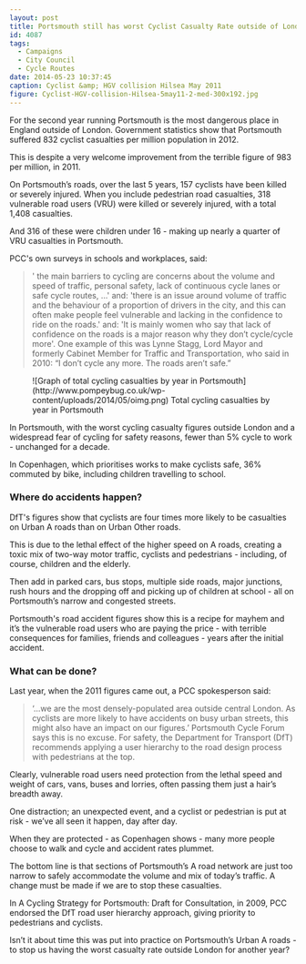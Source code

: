 ```yaml
---
layout: post
title: Portsmouth still has worst Cyclist Casualty Rate outside of London
id: 4087
tags:
  - Campaigns
  - City Council
  - Cycle Routes
date: 2014-05-23 10:37:45
caption: Cyclist &amp; HGV collision Hilsea May 2011
figure: Cyclist-HGV-collision-Hilsea-5may11-2-med-300x192.jpg
---
```


For the second year running Portsmouth is the most dangerous place in England outside of London. Government statistics show that Portsmouth suffered 832 cyclist casualties per million population in 2012.

This is despite a very welcome improvement from the terrible figure of 983 per million, in 2011.

On Portsmouth’s roads, over the last 5 years, 157 cyclists have been killed or severely injured. When you include pedestrian road casualties, 318 vulnerable road users (VRU) were killed or severely injured, with a total 1,408 casualties.

And 316 of these were children under 16 - making up nearly a quarter of VRU casualties in Portsmouth.

PCC's own surveys in schools and workplaces, said:
> ' the main barriers to cycling are concerns about the volume and speed of traffic, personal safety, lack of continuous cycle lanes or safe cycle routes, ...'
and:
> 'there is an issue around volume of traffic and the behaviour of a proportion of drivers in the city, and this can often make people feel vulnerable and lacking in the confidence to ride on the roads.'
and:
> 'It is mainly women who say that lack of confidence on the roads is a major reason why they don’t cycle/cycle more'.
One example of this was Lynne Stagg, Lord Mayor and formerly Cabinet Member for Traffic and Transportation, who said in 2010: “I don’t cycle any more. The roads aren’t safe.”

<figure id="attachment_4093" align="alignright" width="332">![Graph of total cycling casualties by year in Portsmouth](http://www.pompeybug.co.uk/wp-content/uploads/2014/05/oimg.png) Total cycling casualties by year in Portsmouth</figure>

In Portsmouth, with the worst cycling casualty figures outside London and a widespread fear of cycling for safety reasons, fewer than 5% cycle to work - unchanged for a decade.

In Copenhagen, which prioritises works to make cyclists safe, 36% commuted by bike, including children travelling to school.

### Where do accidents happen?

DfT's figures show that cyclists are four times more likely to be casualties on Urban A roads than on Urban Other roads.

This is due to the lethal effect of the higher speed on A roads, creating a toxic mix of two-way motor traffic, cyclists and pedestrians - including, of course, children and the elderly.

Then add in parked cars, bus stops, multiple side roads, major junctions, rush hours and the dropping off and picking up of children at school - all on Portsmouth’s narrow and congested streets.

Portsmouth's road accident figures show this is a recipe for mayhem and it’s the vulnerable road users who are paying the price - with terrible consequences for families, friends and colleagues - years after the initial accident.

### What can be done?

Last year, when the 2011 figures came out, a PCC spokesperson said:
> ‘...we are the most densely-populated area outside central London. As cyclists are more likely to have accidents on busy urban streets, this might also have an impact on our figures.’
Portsmouth Cycle Forum says this is no excuse. For safety, the Department for Transport (DfT) recommends applying a user hierarchy to the road design process with pedestrians at the top.

Clearly, vulnerable road users need protection from the lethal speed and weight of cars, vans, buses and lorries, often passing them just a hair’s breadth away.

One distraction; an unexpected event, and a cyclist or pedestrian is put at risk - we’ve all seen it happen, day after day.

When they are protected - as Copenhagen shows - many more people choose to walk and cycle and accident rates plummet.

The bottom line is that sections of Portsmouth’s A road network are just too narrow to safely accommodate the volume and mix of today’s traffic. A change must be made if we are to stop these casualties.

In A Cycling Strategy for Portsmouth: Draft for Consultation, in 2009, PCC endorsed the DfT road user hierarchy approach, giving priority to pedestrians and cyclists.

Isn’t it about time this was put into practice on Portsmouth’s Urban A roads - to stop us having the worst casualty rate outside London for another year?
